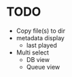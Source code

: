 TODO
====

- Copy file(s) to dir
- metadata display
  - last played
- Multi select
  - DB view
  - Queue view
